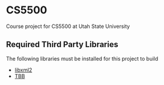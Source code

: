 # CS5500
Course project for CS5500 at Utah State University

## Required Third Party Libraries
The following libraries must be installed for this project to build
* [libxml2](http://xmlsoft.org/)
* [TBB](https://www.threadingbuildingblocks.org/)
